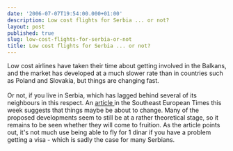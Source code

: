 ```yaml
---
date: '2006-07-07T19:54:00.000+01:00'
description: Low cost flights for Serbia ... or not?
layout: post
published: true
slug: low-cost-flights-for-serbia-or-not
title: Low cost flights for Serbia ... or not?
---
```


Low cost airlines have taken their time about getting involved in the Balkans, and the market has developed at a much slower rate than in countries such as Poland and Slovakia, but things are changing fast.<br /><br />Or not, if you live in Serbia, which has lagged behind several of its neighbours in this respect. An <a href="http://www.setimes.com/cocoon/setimes/xhtml/en_GB/features/setimes/articles/2006/07/03/reportage-01">article </a> in the Southeast European Times this week suggests that things maybe be about to change. Many of the proposed developments seem to still be at a rather theoretical stage, so it remains to be seen whether they will come to fruition. As the article points out, it's not much use being able to fly for 1 dinar if you have a problem getting a visa - which is sadly the case for many Serbians.